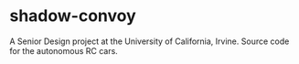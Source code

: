 # shadow-convoy

A Senior Design project at the University of California, Irvine. Source code for the autonomous RC cars.
